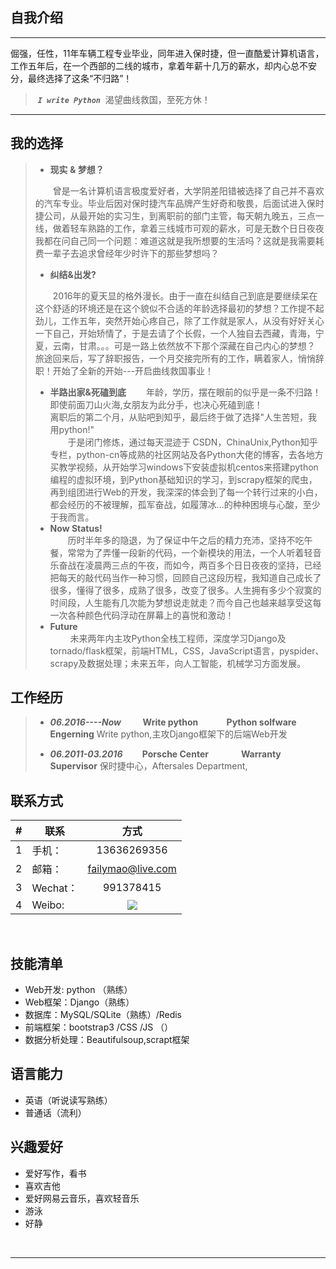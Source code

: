 ## 自我介绍
----
倔强，任性，11年车辆工程专业毕业，同年进入保时捷，但一直酷爱计算机语言，工作五年后，在一个西部的二线的城市，拿着年薪十几万的薪水，却内心总不安分，最终选择了这条“不归路”！
>  ***`I write Python`***
>  渴望曲线救国，至死方休！
<HR>

## 我的选择

> - **现实 & 梦想？**
>
>&emsp;&emsp;曾是一名计算机语言极度爱好者，大学阴差阳错被选择了自己并不喜欢的汽车专业。毕业后因对保时捷汽车品牌产生好奇和敬畏，后面试进入保时捷公司，从最开始的实习生，到离职前的部门主管，每天朝九晚五，三点一线，做着轻车熟路的工作，拿着三线城市可观的薪水，可是无数个日日夜夜我都在问自己同一个问题：难道这就是我所想要的生活吗？这就是我需要耗费一辈子去追求曾经年少时许下的那些梦想吗？<br>
>
> - **纠结&出发?**
> 
> &emsp;&emsp;2016年的夏天显的格外漫长。由于一直在纠结自己到底是要继续呆在这个舒适的环境还是在这个貌似不合适的年龄选择最初的梦想？工作提不起劲儿，工作五年，突然开始心疼自己，除了工作就是家人，从没有好好关心一下自己，开始矫情了，于是去请了个长假，一个人独自去西藏，青海，宁夏，云南，甘肃。。。可是一路上依然放不下那个深藏在自己内心的梦想？ 旅途回来后，写了辞职报告，一个月交接完所有的工作，瞒着家人，悄悄辞职！开始了全新的开始---开启曲线救国事业！
> - **半路出家&死磕到底**
>  &emsp;&emsp;年龄，学历，摆在眼前的似乎是一条不归路！即使前面刀山火海,女朋友为此分手，也决心死磕到底！<br>
>  离职后的第二个月，从贴吧到知乎，最后终于做了选择"人生苦短，我用python!"<br>
>  &emsp;&emsp;于是闭门修炼，通过每天混迹于 CSDN，ChinaUnix,Python知乎专栏，python-cn等成熟的社区网站及各Python大佬的博客，去各地方买教学视频，从开始学习windows下安装虚拟机centos来搭建python编程的虚拟环境，到Python基础知识的学习，到scrapy框架的爬虫，再到组团进行Web的开发，我深深的体会到了每一个转行过来的小白，都会经历的不被理解，孤军奋战，如履薄冰...的种种困境与心酸，至少于我而言。<br>
>  - **Now Status!**<br>
>  &emsp;&emsp;历时半年多的隐退，为了保证中午之后的精力充沛，坚持不吃午餐，常常为了弄懂一段新的代码，一个新模块的用法，一个人听着轻音乐奋战在凌晨两三点的午夜，而如今，两百多个日日夜夜的坚持，已经把每天的敲代码当作一种习惯，回顾自己这段历程，我知道自己成长了很多，懂得了很多，成熟了很多，改变了很多。人生拥有多少个寂寞的时间段，人生能有几次能为梦想说走就走？而今自己也越来越享受这每一次各种颜色代码浮动在屏幕上的喜悦和激动！<br>
>  - **Future**<br>
>&emsp;&emsp;  未来两年内主攻Python全栈工程师，深度学习Django及tornado/flask框架，前端HTML，CSS，JavaScript语言，pyspider、scrapy及数据处理；未来五年，向人工智能，机械学习方面发展。
>  
## 工作经历
> - ***06.2016----Now* &emsp;&emsp; Write python &emsp;&emsp;&emsp;Python solfware Engerning**
> Write python,主攻Django框架下的后端Web开发
>
>
>- ***06.2011-03.2016* &emsp;&emsp;Porsche Center   &emsp;&emsp;&emsp;Warranty Supervisor**
  保时捷中心，Aftersales Department,

## 联系方式
|#|联系|方式|
|---|----|:---:|
|1| 手机：|13636269356| 
|2|邮箱：|failymao@live.com|
|3|Wechat：|991378415|
|4|Weibo:|[![](http://tt1535-deercv.stor.sinaapp.com/593e0896184a1.png)](http://weibo.com/failymao)|
<br>

## 技能清单

- Web开发: python （熟练） 
- Web框架：Django（熟练）
- 数据库：MySQL/SQLite（熟练）/Redis
- 前端框架：bootstrap3 /CSS /JS （）
- 数据分析处理：Beautifulsoup,scrapt框架

## 语言能力

- 英语（听说读写熟练）
- 普通话（流利）

## 兴趣爱好

- 爱好写作，看书
- 喜欢吉他
- 爱好网易云音乐，喜欢轻音乐
- 游泳
- 好静
<br>


<hr>








